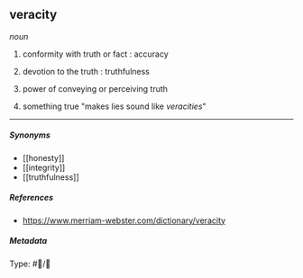 ## veracity  # 

_noun_

1. conformity with truth or fact : accuracy

2. devotion to the truth : truthfulness

3. power of conveying or perceiving truth

4. something true
   "makes lies sound like _veracities_"

___

##### Synonyms

-   [[honesty]]
-   [[integrity]]
-   [[truthfulness]]

##### References

- https://www.merriam-webster.com/dictionary/veracity

##### Metadata

Type: #💬/💬 